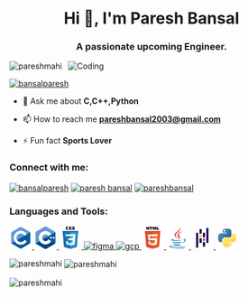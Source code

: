 <h1 align="center">Hi 👋, I'm Paresh Bansal</h1>
<h3 align="center">A passionate upcoming Engineer.</h3>
<img align="right" alt="Coding" width="400" src="https://in.pinterest.com/pin/311381761734186207/">

<p align="left"> <img src="https://komarev.com/ghpvc/?username=pareshmahi&label=Profile%20views&color=0e75b6&style=flat" alt="pareshmahi" /> </p>

<p align="left"> <a href="https://twitter.com/bansalparesh" target="blank"><img src="https://img.shields.io/twitter/follow/bansalparesh?logo=twitter&style=for-the-badge" alt="bansalparesh" /></a> </p>

- 💬 Ask me about **C,C++,Python**

- 📫 How to reach me **pareshbansal2003@gmail.com**

- ⚡ Fun fact **Sports Lover**

<h3 align="left">Connect with me:</h3>
<p align="left">
<a href="https://twitter.com/bansalparesh" target="blank"><img align="center" src="https://raw.githubusercontent.com/rahuldkjain/github-profile-readme-generator/master/src/images/icons/Social/twitter.svg" alt="bansalparesh" height="30" width="40" /></a>
<a href="https://linkedin.com/in/paresh bansal" target="blank"><img align="center" src="https://raw.githubusercontent.com/rahuldkjain/github-profile-readme-generator/master/src/images/icons/Social/linked-in-alt.svg" alt="paresh bansal" height="30" width="40" /></a>
<a href="https://instagram.com/pareshbansal" target="blank"><img align="center" src="https://raw.githubusercontent.com/rahuldkjain/github-profile-readme-generator/master/src/images/icons/Social/instagram.svg" alt="pareshbansal" height="30" width="40" /></a>
</p>

<h3 align="left">Languages and Tools:</h3>
<p align="left"> <a href="https://www.cprogramming.com/" target="_blank" rel="noreferrer"> <img src="https://raw.githubusercontent.com/devicons/devicon/master/icons/c/c-original.svg" alt="c" width="40" height="40"/> </a> <a href="https://www.w3schools.com/cpp/" target="_blank" rel="noreferrer"> <img src="https://raw.githubusercontent.com/devicons/devicon/master/icons/cplusplus/cplusplus-original.svg" alt="cplusplus" width="40" height="40"/> </a> <a href="https://www.w3schools.com/css/" target="_blank" rel="noreferrer"> <img src="https://raw.githubusercontent.com/devicons/devicon/master/icons/css3/css3-original-wordmark.svg" alt="css3" width="40" height="40"/> </a> <a href="https://www.figma.com/" target="_blank" rel="noreferrer"> <img src="https://www.vectorlogo.zone/logos/figma/figma-icon.svg" alt="figma" width="40" height="40"/> </a> <a href="https://cloud.google.com" target="_blank" rel="noreferrer"> <img src="https://www.vectorlogo.zone/logos/google_cloud/google_cloud-icon.svg" alt="gcp" width="40" height="40"/> </a> <a href="https://www.w3.org/html/" target="_blank" rel="noreferrer"> <img src="https://raw.githubusercontent.com/devicons/devicon/master/icons/html5/html5-original-wordmark.svg" alt="html5" width="40" height="40"/> </a> <a href="https://www.java.com" target="_blank" rel="noreferrer"> <img src="https://raw.githubusercontent.com/devicons/devicon/master/icons/java/java-original.svg" alt="java" width="40" height="40"/> </a> <a href="https://pandas.pydata.org/" target="_blank" rel="noreferrer"> <img src="https://raw.githubusercontent.com/devicons/devicon/2ae2a900d2f041da66e950e4d48052658d850630/icons/pandas/pandas-original.svg" alt="pandas" width="40" height="40"/> </a> <a href="https://www.python.org" target="_blank" rel="noreferrer"> <img src="https://raw.githubusercontent.com/devicons/devicon/master/icons/python/python-original.svg" alt="python" width="40" height="40"/> </a> </p>

<p><img align="left" src="https://github-readme-stats.vercel.app/api/top-langs?username=pareshmahi&show_icons=true&locale=en&layout=compact" alt="pareshmahi" /></p>

<p>&nbsp;<img align="center" src="https://github-readme-stats.vercel.app/api?username=pareshmahi&show_icons=true&locale=en" alt="pareshmahi" /></p>

<p><img align="center" src="https://github-readme-streak-stats.herokuapp.com/?user=pareshmahi&" alt="pareshmahi" /></p>
